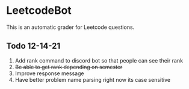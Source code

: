 # LeetcodeBot
This is an automatic grader for Leetcode questions.
## Todo 12-14-21
1. Add rank command to discord bot so that people can see their rank 
2. ~~Be able to get rank depending on semester~~
3. Improve response message 
4. Have better problem name parsing right now its case sensitive 